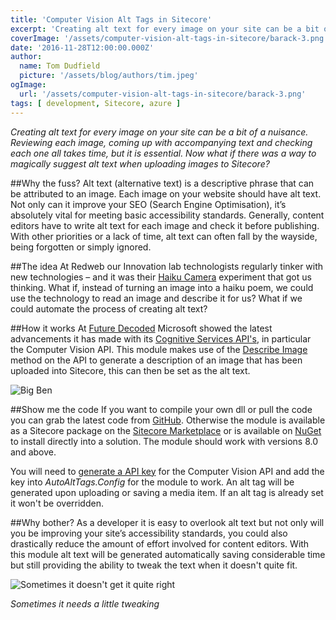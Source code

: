 ```yaml
---
title: 'Computer Vision Alt Tags in Sitecore'
excerpt: 'Creating alt text for every image on your site can be a bit of a nuisance. Reviewing each image, coming up with accompanying text and checking each one all takes time, but it is essential. Now what if there was a way to magically suggest alt text when uploading images to Sitecore?'
coverImage: '/assets/computer-vision-alt-tags-in-sitecore/barack-3.png'
date: '2016-11-28T12:00:00.000Z'
author:
  name: Tom Dudfield
  picture: '/assets/blog/authors/tim.jpeg'
ogImage:
  url: '/assets/computer-vision-alt-tags-in-sitecore/barack-3.png'
tags: [ development, Sitecore, azure ]
---
```


*Creating alt text for every image on your site can be a bit of a nuisance. Reviewing each image, coming up with accompanying text and checking each one all takes time, but it is essential. Now what if there was a way to magically suggest alt text when uploading images to Sitecore?*

##Why the fuss?
Alt text (alternative text) is a descriptive phrase that can be attributed to an image. Each image on your website should have alt text. Not only can it improve your SEO (Search Engine Optimisation), it’s absolutely vital for meeting basic accessibility standards. Generally, content editors have to write alt text for each image and check it before publishing. With other priorities or a lack of time, alt text can often fall by the wayside, being forgotten or simply ignored.

##The idea
At Redweb our Innovation lab technologists regularly tinker with new technologies – and it was their [Haiku Camera](https://twitter.com/HaikuCamera) experiment that got us thinking. What if, instead of turning an image into a haiku poem, we could use the technology to read an image and describe it for us? What if we could automate the process of creating alt text?

##How it works
At [Future Decoded](https://futuredecoded.microsoft.com/) Microsoft showed the latest advancements it has made with its [Cognitive Services API's](https://www.microsoft.com/cognitive-services/en-us/apis), in particular the Computer Vision API. This module makes use of the [Describe Image](https://dev.projectoxford.ai/docs/services/56f91f2d778daf23d8ec6739/operations/56f91f2e778daf14a499e1fe) method on the API to generate a description of an image that has been uploaded into Sitecore, this can then be set as the alt text.

![Big Ben](/assets/computer-vision-alt-tags-in-sitecore/bigben.png)

##Show me the code
If you want to compile your own dll or pull the code you can grab the latest code from [GitHub](https://github.com/TomDudfield/AutoAltTags). Otherwise the module is available as a Sitecore package on the [Sitecore Marketplace](https://marketplace.sitecore.net/en/Modules/A/Alt_Tag_Generator.aspx) or is available on [NuGet](https://www.nuget.org/packages/SitecoreAutoAltTags) to install directly into a solution. The module should work with versions 8.0 and above.

You will need to [generate a API key](https://www.microsoft.com/cognitive-services/en-US/subscriptions) for the Computer Vision API and add the key into *AutoAltTags.Config* for the module to work. An alt tag will be generated upon uploading or saving a media item. If an alt tag is already set it won't be overridden. 

##Why bother?
As a developer it is easy to overlook alt text but not only will you be improving your site’s accessibility standards, you could also drastically reduce the amount of effort involved for content editors. With this module alt text will be generated automatically saving considerable time but still providing the ability to tweak the text when it doesn't quite fit.

![Sometimes it doesn't get it quite right](/assets/computer-vision-alt-tags-in-sitecore/theresamay.png)

*Sometimes it needs a little tweaking*